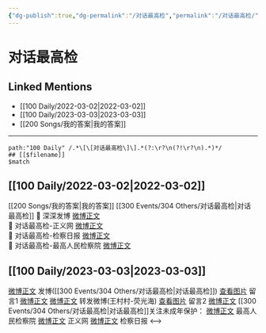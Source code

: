 ```yaml
---
{"dg-publish":true,"dg-permalink":"/对话最高检","permalink":"/对话最高检/","created":"2023-03-04T11:55:38.302+08:00","updated":"2023-03-04T11:56:38.885+08:00"}
---
```


# 对话最高检

## Linked Mentions
- [[100 Daily/2022-03-02\|2022-03-02]]
- [[100 Daily/2023-03-03\|2023-03-03]]
- [[200 Songs/我的答案\|我的答案]]


---

```expander
path:"100 Daily" /.*\[\[对话最高检\]\].*(?:\r?\n(?!\r?\n).*)*/
## [[$filename]]
$match
```
## [[100 Daily/2022-03-02\|2022-03-02]]
[[200 Songs/我的答案\|我的答案]]   [[300 Events/304 Others/对话最高检\|对话最高检]]
💫 深深发博 [微博正文](https://m.weibo.cn/6466290670/4742642443490121)  
💫 对话最高检-正义网 [微博正文](https://m.weibo.cn/6466290670/4742650152355288)  
💫 对话最高检-检察日报 [微博正文](https://m.weibo.cn/6466290670/4742649343377583)  
💫 对话最高检-最高人民检察院 [微博正文](https://m.weibo.cn/6466290670/4742643432822256)
## [[100 Daily/2023-03-03\|2023-03-03]]
[微博正文](https://weibo.com/1736988591/4875176208500139) 发博([[300 Events/304 Others/对话最高检\|对话最高检]])
[查看图片](https://wx4.sinaimg.cn/large/0088n2Pggy1hbn29cp1j9j30yi078t93.jpg) 留言1 [微博正文](https://weibo.com/1736988591/4874783517050222)
[微博正文](https://weibo.com/1736988591/4875199494755346) 转发微博(王村村-荧光海)
[查看图片](https://wx1.sinaimg.cn/large/0088n2Pggy1hbn29wmkguj30yi0ghq44.jpg) 留言2 [微博正文](https://weibo.com/1895761874/4874874029873154)
[[300 Events/304 Others/对话最高检\|对话最高检]]关注未成年保护：
[微博正文](https://m.weibo.cn/5053469079/4875183170523296) 最高人民检察院
[微博正文](https://weibo.com/1896650227/4875225886622504) 正义网
[微博正文](https://weibo.com/3183107112/4875226116523372) 检察日报
<-->